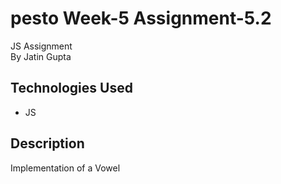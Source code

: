 # pesto Week-5 Assignment-5.2
JS Assignment <br />
By Jatin Gupta

## Technologies Used
- JS

## Description
Implementation of a Vowel


